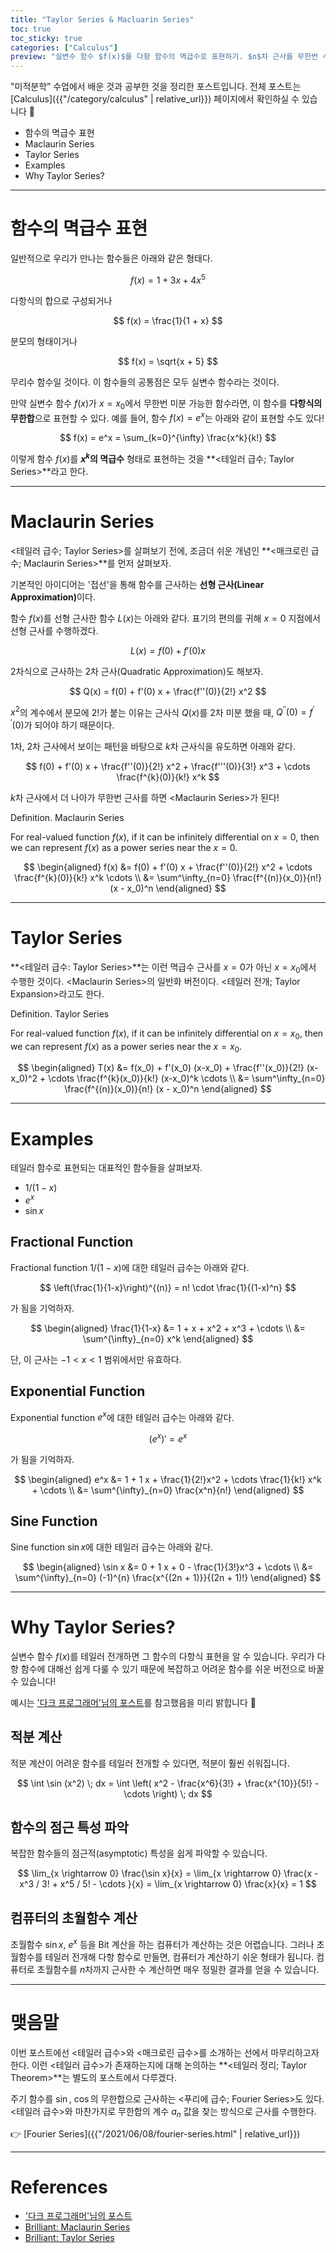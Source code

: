 ```yaml
---
title: "Taylor Series & Macluarin Series"
toc: true
toc_sticky: true
categories: ["Calculus"]
preview: "실변수 함수 $f(x)$를 다항 함수의 멱급수로 표현하기. $n$차 근사를 무한번 수행한 것과 같다."
---
```


"미적분학” 수업에서 배운 것과 공부한 것을 정리한 포스트입니다. 전체 포스트는 [Calculus]({{"/category/calculus" | relative_url}}) 페이지에서 확인하실 수 있습니다 📐

- 함수의 멱급수 표현
- Maclaurin Series
- Taylor Series
- Examples
- Why Taylor Series?

<hr/>

# 함수의 멱급수 표현

일반적으로 우리가 만나는 함수들은 아래와 같은 형태다.

$$
f(x) = 1 + 3x + 4x^5
$$

다항식의 합으로 구성되거나

$$
f(x) = \frac{1}{1 + x}
$$

분모의 형태이거나

$$
f(x) = \sqrt{x + 5}
$$

무리수 함수일 것이다. 이 함수들의 공통점은 모두 실변수 함수라는 것이다.

만약 실변수 함수 $f(x)$가 $x = x_0$에서 무한번 미분 가능한 함수라면, 이 함수를 <span class="red">**다항식의 무한합**</span>으로 표현할 수 있다. 예를 들어, 함수 $f(x) = e^x$는 아래와 같이 표현할 수도 있다!

$$
f(x) = e^x = \sum_{k=0}^{\infty} \frac{x^k}{k!}
$$

이렇게 함수 $f(x)$를 <span class="red">**$x^k$의 멱급수**</span> 형태로 표현하는 것을 **\<테일러 급수; Taylor Series\>**라고 한다.

<hr/>

# Maclaurin Series

\<테일러 급수; Taylor Series\>를 살펴보기 전에, 조금더 쉬운 개념인 **\<매크로린 급수; Maclaurin Series\>**를 먼저 살펴보자.

기본적인 아이디어는 '접선'을 통해 함수를 근사하는 <span class="red">**선형 근사(Linear Approximation)**</span>이다.

함수 $f(x)$를 선형 근사한 함수 $L(x)$는 아래와 같다. 표기의 편의를 귀해 $x = 0$ 지점에서 선형 근사를 수행하겠다.

$$
L(x) = f(0) + f'(0) x
$$

2차식으로 근사하는 2차 근사(Quadratic Approximation)도 해보자.

$$
Q(x) = f(0) + f'(0) x + \frac{f''(0)}{2!} x^2
$$

$x^2$의 계수에서 분모에 $2!$가 붙는 이유는 근사식 $Q(x)$를 2차 미분 했을 때, $Q^{\prime\prime}(0) = f^{\prime\prime}(0)$가 되어야 하기 때문이다.

1차, 2차 근사에서 보이는 패턴을 바탕으로 $k$차 근사식을 유도하면 아래와 같다.

$$
f(0) + f'(0) x + \frac{f''(0)}{2!} x^2 + \frac{f'''(0)}{3!} x^3 + \cdots \frac{f^{k}(0)}{k!} x^k
$$

$k$차 근사에서 더 나아가 무한번 근사를 하면 \<Maclaurin Series\>가 된다!

<div class="definition" markdown="1">

<span class="statement-title">Definition.</span> Maclaurin Series<br>

For real-valued function $f(x)$, if it can be infinitely differential on $x = 0$, then we can represent $f(x)$ as a power series near the $x = 0$.

$$
\begin{aligned}
f(x)
&= f(0) + f'(0) x + \frac{f''(0)}{2!} x^2 + \cdots \frac{f^{k}(0)}{k!} x^k \cdots \\
&= \sum^\infty_{n=0} \frac{f^{(n)}(x_0)}{n!} (x - x_0)^n
\end{aligned}
$$

</div>

<hr/>

# Taylor Series

**\<테일러 급수: Taylor Series\>**는 이런 멱급수 근사를 $x = 0$가 아닌 $x = x_0$에서 수행한 것이다. \<Maclaurin Series\>의 일반화 버전이다. \<테일러 전개; Taylor Expansion\>라고도 한다.

<div class="definition" markdown="1">

<span class="statement-title">Definition.</span> Taylor Series<br>

For real-valued function $f(x)$, if it can be infinitely differential on $x = x_0$, then we can represent $f(x)$ as a power series near the $x = x_0$.

$$
\begin{aligned}
T(x)
&= f(x_0) + f'(x_0) (x-x_0) + \frac{f''(x_0)}{2!} (x-x_0)^2 + \cdots \frac{f^{k}(x_0)}{k!} (x-x_0)^k \cdots \\
&= \sum^\infty_{n=0} \frac{f^{(n)}(x_0)}{n!} (x - x_0)^n
\end{aligned}
$$

</div>

<hr/>

# Examples

테일러 함수로 표현되는 대표적인 함수들을 살펴보자.

- $1 / (1-x)$
- $e^x$
- $\sin x$

## Fractional Function

Fractional function $1 / (1-x)$에 대한 테일러 급수는 아래와 같다.

$$
\left(\frac{1}{1-x}\right)^{(n)} = n! \cdot \frac{1}{(1-x)^n}
$$

가 됨을 기억하자.

<div class="notice" markdown="1">

$$
\begin{aligned}
\frac{1}{1-x}
&= 1 + x + x^2 + x^3 + \cdots \\
&= \sum^{\infty}_{n=0} x^k
\end{aligned}
$$

단, 이 근사는 $-1 < x < 1$ 범위에서만 유효하다.

</div>

## Exponential Function

Exponential function $e^x$에 대한 테일러 급수는 아래와 같다.

$$
(e^x)' = e^x
$$

가 됨을 기억하자.

<div class="notice" markdown="1">

$$
\begin{aligned}
e^x
&= 1 + 1 x + \frac{1}{2!}x^2 + \cdots \frac{1}{k!} x^k + \cdots \\
&= \sum^{\infty}_{n=0} \frac{x^n}{n!}
\end{aligned}
$$

</div>

## Sine Function

Sine function $\sin x$에 대한 테일러 급수는 아래와 같다.

<div class="notice" markdown="1">

$$
\begin{aligned}
\sin x
&= 0 + 1 x + 0 - \frac{1}{3!}x^3 + \cdots \\
&= \sum^{\infty}_{n=0} (-1)^{n} \frac{x^{(2n + 1)}}{(2n + 1)!}
\end{aligned}
$$

</div>

<hr/>

# Why Taylor Series?

실변수 함수 $f(x)$를 테일러 전개하면 그 함수의 다항식 표현을 알 수 있습니다. 우리가 다항 함수에 대해선 쉽게 다룰 수 있기 때문에 복잡하고 어려운 함수를 쉬운 버전으로 바꿀 수 있습니다!

예시는 ['다크 프로그래머'님의 포스트](https://darkpgmr.tistory.com/59)를 참고했음을 미리 밝힙니다 🙏

## 적분 계산

적분 계산이 어려운 함수를 테일러 전개할 수 있다면, 적분이 훨씬 쉬워집니다.

$$
\int \sin (x^2) \; dx = \int \left( x^2 - \frac{x^6}{3!} + \frac{x^{10}}{5!} - \cdots \right) \; dx
$$

## 함수의 점근 특성 파악

복잡한 함수들의 점근적(asymptotic) 특성을 쉽게 파악할 수 있습니다.

$$
\lim_{x \rightarrow 0} \frac{\sin x}{x} = \lim_{x \rightarrow 0} \frac{x - x^3 / 3! + x^5 / 5! - \cdots }{x} = \lim_{x \rightarrow 0} \frac{x}{x} = 1
$$

## 컴퓨터의 초월함수 계산

초월함수 $\sin x$, $e^x$ 등을 Bit 계산을 하는 컴퓨터가 계산하는 것은 어렵습니다. 그러나 초월함수를 테일러 전개해 다항 함수로 만들면, 컴퓨터가 계산하기 쉬운 형태가 됩니다. 컴퓨터로 초월함수를 $n$차까지 근사한 수 계산하면 매우 정밀한 결과를 얻을 수 있습니다.

<hr/>

# 맺음말

이번 포스트에선 \<테일러 급수\>와 \<매크로린 급수\>를 소개하는 선에서 마무리하고자 한다. 이런 \<테일러 급수\>가 존재하는지에 대해 논의하는 **\<테일러 정리; Taylor Theorem\>**는 별도의 포스트에서 다루겠다.

주기 함수를 $\sin$, $\cos$의 무한합으로 근사하는 \<푸리에 급수; Fourier Series\>도 있다. \<테일러 급수\>와 마찬가지로 무한합의 계수 $a_n$ 값을 찾는 방식으로 근사를 수행한다.

👉 [Fourier Series]({{"/2021/06/08/fourier-series.html" | relative_url}})

<hr/>

# References

- ['다크 프로그래머'님의 포스트](https://darkpgmr.tistory.com/59)
- [Brilliant: Maclaurin Series](https://brilliant.org/wiki/maclaurin-series/)
- [Brilliant: Taylor Series](https://brilliant.org/wiki/taylor-series/)